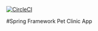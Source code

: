 [![CircleCI](https://circleci.com/gh/dmitriytsyplenkov/sfg-pet-clinic/tree/master.svg?style=svg&circle-token=5fc5005af71ff4161ed7d1e90d8d6cb88592b138)](https://circleci.com/gh/dmitriytsyplenkov/sfg-pet-clinic/tree/master)

#Spring Framework Pet Clinic App
